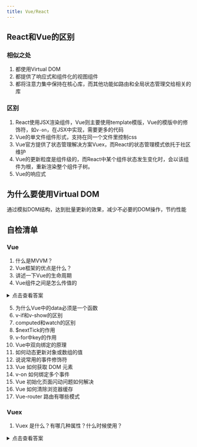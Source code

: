 ```yaml
---
title: Vue/React
---
```


##  React和Vue的区别
### 相似之处
1. 都使用Virtual DOM
2. 都提供了响应式和组件化的视图组件
3. 都将注意力集中保持在核心库，而其他功能如路由和全局状态管理交给相关的库

### 区别
1. React使用JSX渲染组件，Vue则主要使用template模版，Vue的模版中的修饰符，如`v-on`，在JSX中实现，需要更多的代码
2. Vue的单文件组件形式，支持在同一个文件里控制css
3. Vue官方提供了状态管理解决方案Vuex，而React的状态管理模式依托于社区维护
4. Vue的更新粒度是组件级的，而React中某个组件状态发生变化时，会以该组件为根，重新渲染整个组件子树。
5. Vue的响应式

## 为什么要使用Virtual DOM

通过模拟DOM结构，达到批量更新的效果，减少不必要的DOM操作，节约性能

## 自检清单

### Vue

1. 什么是MVVM？
2. Vue框架的优点是什么？
3. 讲述一下Vue的生命周期
4. Vue组件之间是怎么传值的
<details>
<summary>点击查看答案</summary>

父子组件：
1. 通过props传值
2. $emit/$on
3. 通过`provide/inject`依赖注入

兄弟组件：
1. eventbus
2. vuex

</details>

5. 为什么Vue中的data必须是一个函数
6. v-if和v-show的区别
7. computed和watch的区别
8. $nextTick的作用
9. v-for中key的作用
10. Vue中双向绑定的原理
11. 如何动态更新对象或数组的值
12. 说说常用的事件修饰符
13. Vue 如何获取 DOM 元素
14. v-on 如何绑定多个事件
15. Vue 初始化页面闪动问题如何解决
16. Vue 如何清除浏览器缓存
17. Vue-router 路由有哪些模式

### Vuex
1. Vuex 是什么？有哪几种属性？什么时候使用？
<details>
<summary>点击查看答案</summary>

`Vuex`的官网上将它描述为一种 **状态管理模式** 。它采用集中式存储管理应用的所有组件的状态。

其核心属性有：`state`、`getter`、`mutation`、`action`、`module`。

使用场景：
多个组件需要依赖或修改同一个状态时

</details>